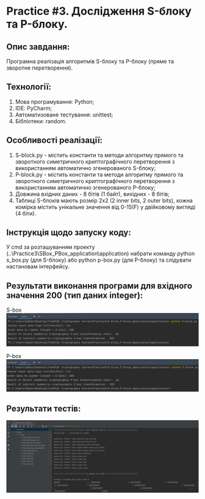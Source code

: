 # Practice #3. Дослідження S-блоку та P-блоку.

## Опис завдання:  
Програмна реалізація алгоритмів S-блоку та P-блоку (пряме та зворотне перетворення).

## Технології:   
1. Мова програмування: Python;
2. IDE: PyCharm;
3. Автоматизоване тестування: unittest;  
4. Бібліотеки: random.  

## Особливості реалізації:
1. S-block.py - містить константи та методи алгоритму прямого та зворотного симетричного криптографічного перетворення з використанням автоматично згенерованого S-блоку;   
2. P-block.py - містить константи та методи алгоритму прямого та зворотного симетричного криптографічного перетворення з використанням автоматично згенерованого P-блоку;   
3. Довжина вхідних даних - 8 бітів (1 байт), вихідних - 8 бітів;
4. Таблиці S-блоків мають розмір 2х2 (2 inner bits, 2 outer bits), кожна комірка містить унікальне значення від 0-15(F) у двійковому вигляді (4 біти).  


## Інструкція щодо запуску коду:  
У cmd за розташуванням проекту (..\Practice3\SBox_PBox_application\application) набрати команду python s_box.py (для S-блоку) або python p-box.py (для P-блоку) та слідувати настановам інтерфейсу.  

## Результати виконання програми для вхідного значення 200 (тип даних integer):  
S-box  
![Image text](https://github.com/tu4k0/DL-Cryptography-Course/blob/master/Practice3/S-block_P-block_Application/images/S-block_result.png)

P-box  
![Image text](https://github.com/tu4k0/DL-Cryptography-Course/blob/master/Practice3/S-block_P-block_Application/images/P-block_result.png)

## Результати тестів:  
![Image text](https://github.com/tu4k0/DL-Cryptography-Course/blob/master/Practice3/SBox_PBox_application/images/tests.png)
